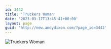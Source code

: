 ```yaml
---
id: 3442
title: 'Truckers Woman'
date: '2023-03-17T13:45:41+00:00'
layout: page
guid: 'http://new.andydixon.com/?page_id=3442'
---
```


![Truckers Woman](https://i0.wp.com/assets.g8x2.ldn.idrivee2-23.com/posters/Truckers%20Woman%2001.jpg?w=1200&ssl=1 "Truckers Woman")